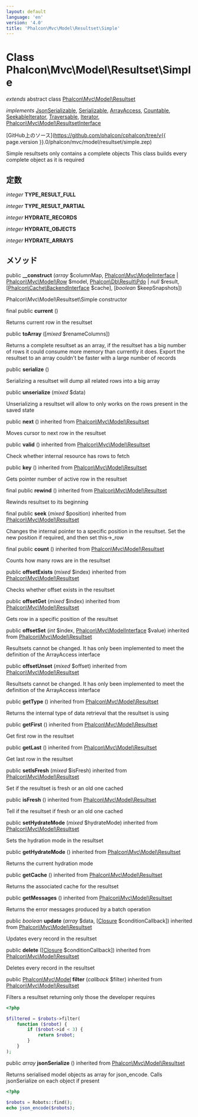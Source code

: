 ```yaml
---
layout: default
language: 'en'
version: '4.0'
title: 'Phalcon\Mvc\Model\Resultset\Simple'
---
```


# Class **Phalcon\Mvc\Model\Resultset\Simple**

*extends* abstract class [Phalcon\Mvc\Model\Resultset](Phalcon_Mvc_Model_Resultset)

*implements* [JsonSerializable](https://php.net/manual/en/class.jsonserializable.php), [Serializable](https://php.net/manual/en/class.serializable.php), [ArrayAccess](https://php.net/manual/en/class.arrayaccess.php), [Countable](https://php.net/manual/en/class.countable.php), [SeekableIterator](https://php.net/manual/en/class.seekableiterator.php), [Traversable](https://php.net/manual/en/class.traversable.php), [Iterator](https://php.net/manual/en/class.iterator.php), [Phalcon\Mvc\Model\ResultsetInterface](Phalcon_Mvc_Model_ResultsetInterface)

[GitHub上のソース](https://github.com/phalcon/cphalcon/tree/v{{ page.version }}.0/phalcon/mvc/model/resultset/simple.zep)

Simple resultsets only contains a complete objects This class builds every complete object as it is required

## 定数

*integer* **TYPE_RESULT_FULL**

*integer* **TYPE_RESULT_PARTIAL**

*integer* **HYDRATE_RECORDS**

*integer* **HYDRATE_OBJECTS**

*integer* **HYDRATE_ARRAYS**

## メソッド

public **__construct** (*array* $columnMap, [Phalcon\Mvc\ModelInterface](Phalcon_Mvc_ModelInterface) | [Phalcon\Mvc\Model\Row](Phalcon_Mvc_Model_Row) $model, [Phalcon\Db\Result\Pdo](Phalcon_Db_Result_Pdo) | *null* $result, [[Phalcon\Cache\BackendInterface](Phalcon_Cache_BackendInterface) $cache], [*boolean* $keepSnapshots])

Phalcon\Mvc\Model\Resultset\Simple constructor

final public **current** ()

Returns current row in the resultset

public **toArray** ([*mixed* $renameColumns])

Returns a complete resultset as an array, if the resultset has a big number of rows it could consume more memory than currently it does. Export the resultset to an array couldn't be faster with a large number of records

public **serialize** ()

Serializing a resultset will dump all related rows into a big array

public **unserialize** (*mixed* $data)

Unserializing a resultset will allow to only works on the rows present in the saved state

public **next** () inherited from [Phalcon\Mvc\Model\Resultset](Phalcon_Mvc_Model_Resultset)

Moves cursor to next row in the resultset

public **valid** () inherited from [Phalcon\Mvc\Model\Resultset](Phalcon_Mvc_Model_Resultset)

Check whether internal resource has rows to fetch

public **key** () inherited from [Phalcon\Mvc\Model\Resultset](Phalcon_Mvc_Model_Resultset)

Gets pointer number of active row in the resultset

final public **rewind** () inherited from [Phalcon\Mvc\Model\Resultset](Phalcon_Mvc_Model_Resultset)

Rewinds resultset to its beginning

final public **seek** (*mixed* $position) inherited from [Phalcon\Mvc\Model\Resultset](Phalcon_Mvc_Model_Resultset)

Changes the internal pointer to a specific position in the resultset. Set the new position if required, and then set this->_row

final public **count** () inherited from [Phalcon\Mvc\Model\Resultset](Phalcon_Mvc_Model_Resultset)

Counts how many rows are in the resultset

public **offsetExists** (*mixed* $index) inherited from [Phalcon\Mvc\Model\Resultset](Phalcon_Mvc_Model_Resultset)

Checks whether offset exists in the resultset

public **offsetGet** (*mixed* $index) inherited from [Phalcon\Mvc\Model\Resultset](Phalcon_Mvc_Model_Resultset)

Gets row in a specific position of the resultset

public **offsetSet** (*int* $index, [Phalcon\Mvc\ModelInterface](Phalcon_Mvc_ModelInterface) $value) inherited from [Phalcon\Mvc\Model\Resultset](Phalcon_Mvc_Model_Resultset)

Resultsets cannot be changed. It has only been implemented to meet the definition of the ArrayAccess interface

public **offsetUnset** (*mixed* $offset) inherited from [Phalcon\Mvc\Model\Resultset](Phalcon_Mvc_Model_Resultset)

Resultsets cannot be changed. It has only been implemented to meet the definition of the ArrayAccess interface

public **getType** () inherited from [Phalcon\Mvc\Model\Resultset](Phalcon_Mvc_Model_Resultset)

Returns the internal type of data retrieval that the resultset is using

public **getFirst** () inherited from [Phalcon\Mvc\Model\Resultset](Phalcon_Mvc_Model_Resultset)

Get first row in the resultset

public **getLast** () inherited from [Phalcon\Mvc\Model\Resultset](Phalcon_Mvc_Model_Resultset)

Get last row in the resultset

public **setIsFresh** (*mixed* $isFresh) inherited from [Phalcon\Mvc\Model\Resultset](Phalcon_Mvc_Model_Resultset)

Set if the resultset is fresh or an old one cached

public **isFresh** () inherited from [Phalcon\Mvc\Model\Resultset](Phalcon_Mvc_Model_Resultset)

Tell if the resultset if fresh or an old one cached

public **setHydrateMode** (*mixed* $hydrateMode) inherited from [Phalcon\Mvc\Model\Resultset](Phalcon_Mvc_Model_Resultset)

Sets the hydration mode in the resultset

public **getHydrateMode** () inherited from [Phalcon\Mvc\Model\Resultset](Phalcon_Mvc_Model_Resultset)

Returns the current hydration mode

public **getCache** () inherited from [Phalcon\Mvc\Model\Resultset](Phalcon_Mvc_Model_Resultset)

Returns the associated cache for the resultset

public **getMessages** () inherited from [Phalcon\Mvc\Model\Resultset](Phalcon_Mvc_Model_Resultset)

Returns the error messages produced by a batch operation

public *boolean* **update** (*array* $data, [[Closure](https://php.net/manual/en/class.closure.php) $conditionCallback]) inherited from [Phalcon\Mvc\Model\Resultset](Phalcon_Mvc_Model_Resultset)

Updates every record in the resultset

public **delete** ([[Closure](https://php.net/manual/en/class.closure.php) $conditionCallback]) inherited from [Phalcon\Mvc\Model\Resultset](Phalcon_Mvc_Model_Resultset)

Deletes every record in the resultset

public [Phalcon\Mvc\Model](Phalcon_Mvc_Model) **filter** (*callback* $filter) inherited from [Phalcon\Mvc\Model\Resultset](Phalcon_Mvc_Model_Resultset)

Filters a resultset returning only those the developer requires

```php
<?php

$filtered = $robots->filter(
    function ($robot) {
        if ($robot->id < 3) {
            return $robot;
        }
    }
);

```

public *array* **jsonSerialize** () inherited from [Phalcon\Mvc\Model\Resultset](Phalcon_Mvc_Model_Resultset)

Returns serialised model objects as array for json_encode. Calls jsonSerialize on each object if present

```php
<?php

$robots = Robots::find();
echo json_encode($robots);

```
